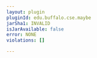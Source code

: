 ```yaml
---
layout: plugin
pluginId: edu.buffalo.cse.maybe
jarSha1: INVALID
isJarAvailable: false
error: NONE
violations: []

---
```

